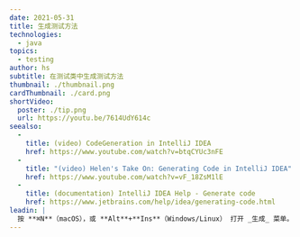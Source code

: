 ```yaml
---
date: 2021-05-31
title: 生成测试方法
technologies:
  - java
topics:
  - testing
author: hs
subtitle: 在测试类中生成测试方法
thumbnail: ./thumbnail.png
cardThumbnail: ./card.png
shortVideo:
  poster: ./tip.png
  url: https://youtu.be/7614UdY614c
seealso:
  - 
    title: (video) CodeGeneration in IntelliJ IDEA
    href: https://www.youtube.com/watch?v=btqCYUc3nFE
  - 
    title: "(video) Helen's Take On: Generating Code in IntelliJ IDEA"
    href: https://www.youtube.com/watch?v=vF_18ZsM1lE
  - 
    title: (documentation) IntelliJ IDEA Help - Generate code
    href: https://www.jetbrains.com/help/idea/generating-code.html
leadin: |
  按 **⌘N**（macOS），或 **Alt**+**Ins**（Windows/Linux） 打开 _生成_ 菜单。 可用的选项取决于您在项目中使用的测试框架，例如 JUnit 5。
---
```


